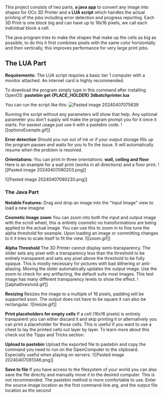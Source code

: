 This project consists of two parts, **a java app** to convert any image into shapes for OCs 3D Printer
and a **LUA script** which handles the actual printing of the jobs including error detection and progress reporting. Each 3D Print is one block big and can have up to 16x16 pixels, we call each individual block a cell.

The java program tries to make the shapes that make up the cells as big as possible, to do this
it first combines pixels with the same color horizontally and then vertically, this improves performance for very large print jobs.

## The LUA Part

**Requirements:**
The LUA script requires a basic tier 1 computer with a monitor attached. 
An internet card is highly recommended.

To download the program simply type in this command after installing OpenOS:
**pastebin get {PLACE_HOLDER} 3dbatchprinter.lua**

You can run the script like this:
![Pasted image 20240407075639](https://github.com/Hansbald/MCImageFormatter/assets/8036073/d2c4d9ec-151f-465e-8fa7-a3c9bb11538f)


Running the script without any parameters will show that help.
Any optional parameter you don't supply will make the program prompt you for it once it starts.
For easiest usage just use it with a pastebin code.
![[optionsExample.gif]]

**Error detection**
Should you run out of ink or if your output storage fills up the program pauses and waits for you to fix the issue. It will automatically resume when the problem is resolved.

**Orientations:**
You can print in three orientations: **wall, ceiling and floor**
Here is an example for a wall print (works in all directions) and a floor print.
![[Pasted image 20240407080203.png]]

![[Pasted image 20240407080230.png]]


### The Java Part

**Notable Features:**
Drag and drop an image into the "Input Image" view to load a new imagine

**Cosmetic Image zoom**
You can zoom into both the input and output image with the scroll wheel, this is entirely cosmetic no transformations are being applied to the actual image. You can use this to zoom in to fine tune the alpha threshold for example.
Upon loading an image or committing changes to it it tries to scale itself to fit the view.
![[zoom.gif]]

**Alpha Threshold**
The 3D Printer cannot display semi-transparency. 
The slider sets any pixel with a transparency less than the threshold to be entirely transparent and sets any pixel above the threshold to be fully opaque. 
This is mostly necessary for pictures with bad dithering or anti-aliasing.
Moving the slider automatically updates the output image.
Use the zoom to check for any artifacting, the default suits most images.
This test image has many different transparency levels to show the effect.
![[alphathreshold.gif]]

**Resizing**
Resizes the image to a multiple of 16 pixels, padding will be supported soon.
The output does not have to be square it can also be rectangular.
![[resize.gif]]

**Print placeholders for empty cells**
If a cell (16x16 pixels) is entirely transparent you can either discard it and skip printing it
or alternatively you can print a placeholder for those cells.
This is useful if you want to use a chest to lay the printed cells out layer by layer.
To learn more about this check out the Tipps and Tricks section.

**Upload to pastebin**
Upload the exported file to pastebin and copy the command you need to run on
the OpenComputer to the clipboard. Especially useful when playing on servers.
![[Pasted image 20240407081346.png]]

**Save to file**
If you have access to the filesystem of your world you can also save the file directly
and manually move it to the desired computer. This is not recommended.
The pastebin method is more comfortable to use.
Enter the source image location as the first command-line arg, and the output file location as the second

